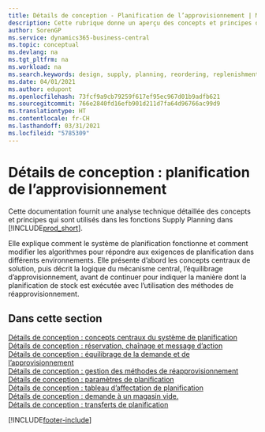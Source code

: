 ```yaml
---
title: Détails de conception - Planification de l’approvisionnement | Microsoft Docs
description: Cette rubrique donne un aperçu des concepts et principes qui sont utilisés avec les fonctionnalités de planification de l’approvisionnement dans Business Central.
author: SorenGP
ms.service: dynamics365-business-central
ms.topic: conceptual
ms.devlang: na
ms.tgt_pltfrm: na
ms.workload: na
ms.search.keywords: design, supply, planning, reordering, replenishment
ms.date: 04/01/2021
ms.author: edupont
ms.openlocfilehash: 73fcf9a9cb79259f617ef95ec967d01b9adfb621
ms.sourcegitcommit: 766e2840fd16efb901d211d7fa64d96766ac99d9
ms.translationtype: HT
ms.contentlocale: fr-CH
ms.lasthandoff: 03/31/2021
ms.locfileid: "5785309"
---
```

# <a name="design-details-supply-planning"></a>Détails de conception : planification de l’approvisionnement
Cette documentation fournit une analyse technique détaillée des concepts et principes qui sont utilisés dans les fonctions Supply Planning dans [!INCLUDE[prod_short](includes/prod_short.md)].  

Elle explique comment le système de planification fonctionne et comment modifier les algorithmes pour répondre aux exigences de planification dans différents environnements. Elle présente d’abord les concepts centraux de solution, puis décrit la logique du mécanisme central, l’équilibrage d’approvisionnement, avant de continuer pour indiquer la manière dont la planification de stock est exécutée avec l’utilisation des méthodes de réapprovisionnement.  

## <a name="in-this-section"></a>Dans cette section  
[Détails de conception : concepts centraux du système de planification](design-details-central-concepts-of-the-planning-system.md)  
[Détails de conception : réservation, chaînage et message d’action](design-details-reservation-order-tracking-and-action-messaging.md)  
[Détails de conception : équilibrage de la demande et de l’approvisionnement](design-details-balancing-demand-and-supply.md)  
[Détails de conception : gestion des méthodes de réapprovisionnement](design-details-handling-reordering-policies.md)  
[Détails de conception : paramètres de planification](design-details-planning-parameters.md)  
[Détails de conception : tableau d’affectation de planification](design-details-planning-assignment-table.md)  
[Détails de conception : demande à un magasin vide.](design-details-demand-at-blank-location.md)  
[Détails de conception : transferts de planification](design-details-transfers-in-planning.md)


[!INCLUDE[footer-include](includes/footer-banner.md)]